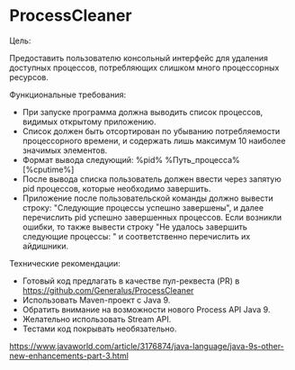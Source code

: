 # ProcessCleaner

Цель:

Предоставить пользователю консольный интерфейс для удаления доступных процессов,
потребляющих слишком много процессорных ресурсов.


Функциональные требования:

- При запуске программа должна выводить список процессов, видимых открытому приложению. 
- Список должен быть отсортирован по убыванию потребляемости процессорного времени,
и содержать лишь максимум 10 наиболее значимых элементов.
- Формат вывода следующий: %pid% %Путь_процесса% [%cputime%]
- После вывода списка пользователь должен ввести через запятую pid процессов, которые необходимо завершить.
- Приложение после пользовательской команды должно вывести строку: "Следующие процессы успешно завершены",
и далее перечислить pid успешно завершенных процессов. Если возникли ошибки, то также вывести строку 
"Не удалось завершить следующие процессы: " и соответственно перечислить их айдишники.



Технические рекомендации:

- Готовый код предлагать в качестве пул-реквеста (PR) в https://github.com/Generalus/ProcessCleaner
- Использовать Maven-проект с Java 9.
- Обратить внимание на возможности нового Process API Java 9.
- Желательно использовать Stream API.
- Тестами код покрывать необязательно.

https://www.javaworld.com/article/3176874/java-language/java-9s-other-new-enhancements-part-3.html
